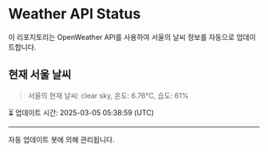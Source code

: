 
# Weather API Status

이 리포지토리는 OpenWeather API를 사용하여 서울의 날씨 정보를 자동으로 업데이트합니다.

## 현재 서울 날씨
> 서울의 현재 날씨: clear sky, 온도: 6.76°C, 습도: 61%

⏳ 업데이트 시간: 2025-03-05 05:38:59 (UTC)

---
자동 업데이트 봇에 의해 관리됩니다.
